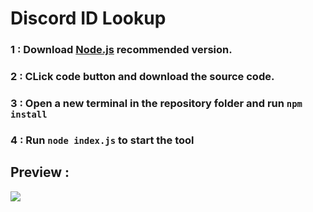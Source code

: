 # Discord ID Lookup
### 1 : Download [Node.js](https://nodejs.org/en) recommended version.
### 2 : CLick code button and download the source code.
### 3 : Open a new terminal in the repository folder and run `npm install`
### 4 : Run `node index.js` to start the tool
## Preview :
<img src="https://media.discordapp.net/attachments/1202825879361822741/1213581092708155392/screen.png?ex=65f5fe77&is=65e38977&hm=cf02a0670bf92a5a01af5ca90cf63d3897799e012604b5f708854c29b1212126&=&format=webp&quality=lossless&width=1245&height=676">
